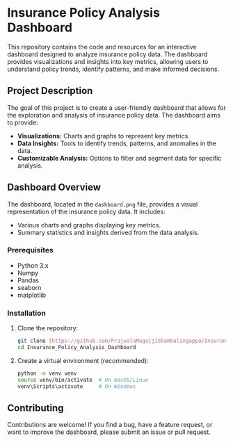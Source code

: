 # Insurance Policy Analysis Dashboard

This repository contains the code and resources for an interactive dashboard designed to analyze insurance policy data. The dashboard provides visualizations and insights into key metrics, allowing users to understand policy trends, identify patterns, and make informed decisions.

## Project Description

The goal of this project is to create a user-friendly dashboard that allows for the exploration and analysis of insurance policy data. The dashboard aims to provide:

* **Visualizations:** Charts and graphs to represent key metrics.
* **Data Insights:** Tools to identify trends, patterns, and anomalies in the data.
* **Customizable Analysis:** Options to filter and segment data for specific analysis.

## Dashboard Overview

The dashboard, located in the `dashboard.png` file, provides a visual representation of the insurance policy data. It includes:

* Various charts and graphs displaying key metrics.
* Summary statistics and insights derived from the data analysis.

### Prerequisites

* Python 3.x
* Numpy
* Pandas
* seaborn
* matplotlib

### Installation

1.  Clone the repository:

    ```bash
    git clone [https://github.com/PrajwalaMugajjiShambulingappa/Insurance_Policy_Analysis_Dashboard.git](https://www.google.com/search?q=https://github.com/PrajwalaMugajjiShambulingappa/Insurance_Policy_Analysis_Dashboard.git)
    cd Insurance_Policy_Analysis_Dashboard
    ```

2.  Create a virtual environment (recommended):

    ```bash
    python -m venv venv
    source venv/bin/activate  # On macOS/Linux
    venv\Scripts\activate     # On Windows
    ```


## Contributing

Contributions are welcome! If you find a bug, have a feature request, or want to improve the dashboard, please submit an issue or pull request.
